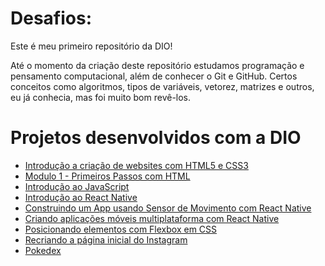 # Desafios:

Este é meu primeiro repositório da DIO!

Até o momento da criação deste repositório estudamos programação e pensamento computacional, além de conhecer o Git e GitHub. 
Certos conceitos como algoritmos, tipos de variáveis, vetorez, matrizes e outros, eu já conhecia, mas foi muito bom revê-los.

# Projetos desenvolvidos com a DIO

  - <a href="https://github.com/LeticiaTrindade/Introdu-oAoHTML" target="_blank">Introdução a criação de websites com HTML5 e CSS3</a>
  - <a href="https://github.com/LeticiaTrindade/Pokedex--DIO" target="_blank">Modulo 1 - Primeiros Passos com HTML</a>
  - <a href="https://github.com/LeticiaTrindade/introducao-JS-DIO" target="_blank">Introdução ao JavaScript</a>
  - <a href="https://github.com/LeticiaTrindade/Introducao-ao-Reac[t-Native-DIO" target="_blank">Introdução ao React Native</a>
  - <a href="https://github.com/LeticiaTrindade/App-Lanterna" target="_blank">Construindo um App usando Sensor de Movimento com React Native</a>
  - <a href="https://github.com/LeticiaTrindade/Curriculo-DIO" target="_blank">Criando aplicações móveis multiplataforma com React Native</a>
  - <a href="https://github.com/LeticiaTrindade/Site-FlexTurismos---DIO" target="_blank">Posicionando elementos com Flexbox em CSS</a>
  - <a href="https://github.com/LeticiaTrindade/Instagram-DIO" target="_blank">Recriando a página inicial do Instagram</a>
  - <a href="https://github.com/LeticiaTrindade/Pokedex--DIO" target="_blank">Pokedex</a>
  
  
  
